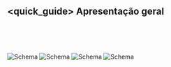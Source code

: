 ## <quick_guide> Apresentação geral
<br><br><br>

![Schema](http://static.energysistem.com/images/manuals/42360/598182e902d88.jpg) 
![Schema](http://static.energysistem.com/images/manuals/42360/5981833d10901.jpg)
![Schema](http://static.energysistem.com/images/manuals/42360/598183722ed38.jpg)
![Schema](http://static.energysistem.com/images/manuals/42360/5981a6ce97aec.jpg)

